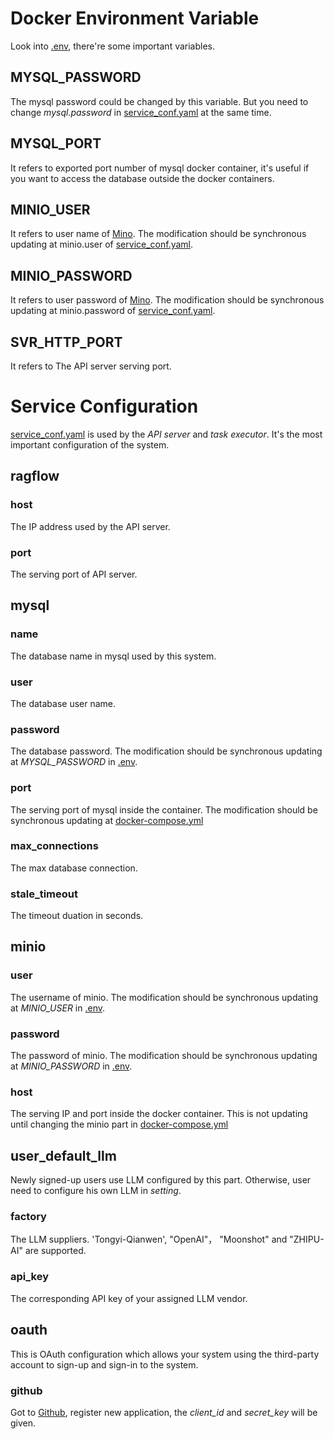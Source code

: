 
# Docker Environment Variable

Look into [.env](./.env), there're some important variables.

## MYSQL_PASSWORD
The mysql password could be changed by this variable. But you need to change *mysql.password* in [service_conf.yaml](./service_conf.yaml) at the same time.


## MYSQL_PORT
It refers to exported port number of mysql docker container, it's useful if you want to access the database outside the docker containers.

## MINIO_USER
It refers to user name of [Mino](https://github.com/minio/minio). The modification should be synchronous updating at minio.user of  [service_conf.yaml](./service_conf.yaml).

## MINIO_PASSWORD
It refers to user password of [Mino](https://github.com/minio/minio). The modification should be synchronous updating at minio.password of  [service_conf.yaml](./service_conf.yaml).


## SVR_HTTP_PORT
It refers to The API server serving port.


# Service Configuration
[service_conf.yaml](./service_conf.yaml) is used by the *API server* and *task executor*. It's the most important configuration of the system.

## ragflow

### host
The IP address used by the API server.

### port
The serving port of API server.

## mysql

### name
The database name in mysql used by this system.

### user
The database user name.

### password
The database password. The modification should be synchronous updating at *MYSQL_PASSWORD* in [.env](./.env).

### port
The serving port of mysql inside the container. The modification should be synchronous updating at [docker-compose.yml](./docker-compose.yml)

### max_connections
The max database connection.

### stale_timeout
The timeout duation in seconds.

## minio

### user
The username of minio. The modification should be synchronous updating at *MINIO_USER* in [.env](./.env).

### password
The password of minio. The modification should be synchronous updating at *MINIO_PASSWORD* in [.env](./.env).

### host
The serving IP and port inside the docker container. This is not updating until changing the minio part in [docker-compose.yml](./docker-compose.yml)

## user_default_llm
Newly signed-up users use LLM configured by this part. Otherwise, user need to configure his own LLM in *setting*.
  
### factory
The LLM suppliers. 'Tongyi-Qianwen', "OpenAI"， "Moonshot" and "ZHIPU-AI" are supported.

### api_key
The corresponding API key of your assigned LLM vendor.

## oauth
This is OAuth configuration which allows your system using the third-party account to sign-up and sign-in to the system.

### github
Got to [Github](https://github.com/settings/developers), register new application, the *client_id* and *secret_key* will be given.

